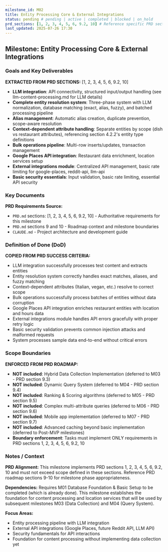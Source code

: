 ```yaml
---
milestone_id: M02
title: Entity Processing Core & External Integrations
status: pending # pending | active | completed | blocked | on_hold
prd_sections: [1, 2, 3, 4, 5, 6, 9.2, 10] # Reference specific PRD sections
last_updated: 2025-07-26 17:30
---
```


## Milestone: Entity Processing Core & External Integrations

### Goals and Key Deliverables

**EXTRACTED FROM PRD SECTIONS:** [1, 2, 3, 4, 5, 6, 9.2, 10]

- **LLM integration**: API connectivity, structured input/output handling (see llm-content-processing.md for LLM details)
- **Complete entity resolution system**: Three-phase system with LLM normalization, database matching (exact, alias, fuzzy), and batched processing pipeline
- **Alias management**: Automatic alias creation, duplicate prevention, scope-aware resolution
- **Context-dependent attribute handling**: Separate entities by scope (dish vs restaurant attributes), referencing section 4.2.2's entity type definitions
- **Bulk operations pipeline**: Multi-row inserts/updates, transaction management
- **Google Places API integration**: Restaurant data enrichment, location services setup
- **External integrations module**: Centralized API management, basic rate limiting for google-places, reddit-api, llm-api
- **Basic security essentials**: Input validation, basic rate limiting, essential API security

### Key Documents

**PRD Requirements Source:**
- `PRD.md` sections: [1, 2, 3, 4, 5, 6, 9.2, 10] - Authoritative requirements for this milestone
- `PRD.md` sections 9 and 10 - Roadmap context and milestone boundaries
- `CLAUDE.md` - Project architecture and development guide

### Definition of Done (DoD)

**COPIED FROM PRD SUCCESS CRITERIA:**

- LLM integration successfully processes test content and extracts entities
- Entity resolution system correctly handles exact matches, aliases, and fuzzy matching
- Context-dependent attributes (Italian, vegan, etc.) resolve to correct scope
- Bulk operations successfully process batches of entities without data corruption
- Google Places API integration enriches restaurant entities with location and hours data
- External integrations module handles API errors gracefully with proper retry logic
- Basic security validation prevents common injection attacks and malformed requests
- System processes sample data end-to-end without critical errors

### Scope Boundaries

**ENFORCED FROM PRD ROADMAP:**

- **NOT included**: Hybrid Data Collection Implementation (deferred to M03 - PRD section 9.3)
- **NOT included**: Dynamic Query System (deferred to M04 - PRD section 9.4)
- **NOT included**: Ranking & Scoring algorithms (deferred to M05 - PRD section 9.5)
- **NOT included**: Complex multi-attribute queries (deferred to M06 - PRD section 9.6)
- **NOT included**: Mobile app implementation (deferred to M07 - PRD section 9.7)
- **NOT included**: Advanced caching beyond basic implementation (deferred to Post-MVP milestones)
- **Boundary enforcement**: Tasks must implement ONLY requirements in PRD sections 1, 2, 3, 4, 5, 6, 9.2, 10

### Notes / Context

**PRD Alignment:** This milestone implements PRD sections 1, 2, 3, 4, 5, 6, 9.2, 10 and must not exceed scope defined in these sections. Reference PRD roadmap sections 9-10 for milestone phase appropriateness.

**Dependencies:** Requires M01 Database Foundation & Basic Setup to be completed (which is already done). This milestone establishes the foundation for content processing and location services that will be used by subsequent milestones M03 (Data Collection) and M04 (Query System).

**Focus Areas:**
- Entity processing pipeline with LLM integration
- External API integrations (Google Places, future Reddit API, LLM API)
- Security fundamentals for API interactions
- Foundation for content processing without implementing data collection yet